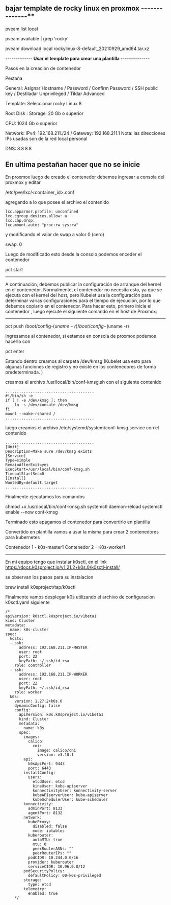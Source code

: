 ## bajar template de rocky linux en proxmox --------------**

pveam list local

pveam available | grep 'rocky'

pveam download local rockylinux-8-default_20210929_amd64.tar.xz

**------------- Usar el template para crear una plantilla --------------**

Pasos en la creacion de contenedor

Pestaña 

General: Asignar Hostname / Password / Confirm Password / SSH public key / Destiladar Unprivileged / Tildar Advanced

Template: Seleccionar rocky Linux 8

Root Disk : Storage: 20 Gb o superior

CPU: 1024 Gb o superior

Network: IPv4: 192.168.211.<IP-CT-PLANTILLA>/24  / Gateway:  192.168.211.1 
Nota: las direcciones IPs usadas son de la red local personal

DNS: 8.8.8.8

En ultima pestañan hacer que no se inicie
-------------------------------------------------------------------------

En proxmox luego de creado el contenedor debemos ingresar a consola del proxmox y editar

/etc/pve/lxc/<container_id>.conf

agregando a lo que posee el archivo el contenido

```
lxc.apparmor.profile: unconfined
lxc.cgroup.devices.allow: a
lxc.cap.drop:
lxc.mount.auto: "proc:rw sys:rw"
```
y modificando el valor de swap a valor 0 (cero)

swap: 0

Luego de modificado esto desde la consolo podemos enceder el contenedor 

pct start <container id>

***********************************************************************************************************************************************
A continuación, debemos publicar la configuración de arranque del kernel en el contenedor. Normalmente, el contenedor no necesita esto, 
ya que se ejecuta con el kernel del host, pero Kubelet usa la configuración para determinar varias configuraciones para el tiempo de ejecución, 
por lo que debemos copiarlo en el contenedor. Para hacer esto, primero inicie el contenedor , 
luego ejecute el siguiente comando en el host de Proxmox:
***********************************************************************************************************************************************

pct push <container id> /boot/config-$(uname -r) /boot/config-$(uname -r)

Ingresamos al contenedor, si estamos en consola de proxmox podemos hacerlo con

pct enter <container id>

Estando dentro creamos al carpeta /dev/kmsg 
(Kubelet usa esto para algunas funciones de registro y no existe en los contenedores de forma predeterminada. )

creamos el archivo /usr/local/bin/conf-kmsg.sh con el siguiente contenido
```
.......................................
#!/bin/sh -e
if [ ! -e /dev/kmsg ]; then
	ln -s /dev/console /dev/kmsg
fi
mount --make-rshared /
.......................................
```
luego creamos el archivo /etc/systemd/system/conf-kmsg.service con el contenido
```
.......................................
[Unit]
Description=Make sure /dev/kmsg exists
[Service]
Type=simple
RemainAfterExit=yes
ExecStart=/usr/local/bin/conf-kmsg.sh
TimeoutStartSec=0
[Install]
WantedBy=default.target
.......................................
```
Finalmente ejecutamos los comandos

chmod +x /usr/local/bin/conf-kmsg.sh
systemctl daemon-reload
systemctl enable --now conf-kmsg

Terminado esto apagamos el contenedor para convertirlo en plantilla

Convertido en plantilla vamos a usar la misma para crear 2 contenedores para kubernetes

Contenedor 1 - k0s-master1
Contenedor 2 - K0s-worker1

-------------------------------------------------------------------------

En mi equipo tengo que instalar k0sctl, en el link https://docs.k0sproject.io/v1.21.2+k0s.0/k0sctl-install/ 

se observan los pasos para su instalacion

brew install k0sproject/tap/k0sctl

Finalmente vamos desplegar k0s utilizando el archivo de configuracion k0sctl.yaml siguiente
```
/*
apiVersion: k0sctl.k0sproject.io/v1beta1
kind: Cluster
metadata:
  name: k0s-cluster
spec:
  hosts:
  - ssh:
      address: 192.168.211.IP-MASTER
      user: root
      port: 22
      keyPath: ~/.ssh/id_rsa
    role: controller
  - ssh:
      address: 192.168.211.IP-WORKER
      user: root
      port: 22
      keyPath: ~/.ssh/id_rsa
    role: worker
  k0s:
    version: 1.27.2+k0s.0
    dynamicConfig: false
    config:
      apiVersion: k0s.k0sproject.io/v1beta1
      kind: Cluster
      metadata:
        name: k0s
      spec:
        images:
          calico:
            cni:
              image: calico/cni
              version: v3.18.1
        api:
          k0sApiPort: 9443
          port: 6443
        installConfig:
          users:
            etcdUser: etcd
            kineUser: kube-apiserver
            konnectivityUser: konnectivity-server
            kubeAPIserverUser: kube-apiserver
            kubeSchedulerUser: kube-scheduler
        konnectivity:
          adminPort: 8133
          agentPort: 8132
        network:
          kubeProxy:
            disabled: false
            mode: iptables
          kuberouter:
            autoMTU: true
            mtu: 0
            peerRouterASNs: ""
            peerRouterIPs: ""
          podCIDR: 10.244.0.0/16
          provider: kuberouter
          serviceCIDR: 10.96.0.0/12
        podSecurityPolicy:
          defaultPolicy: 00-k0s-privileged
        storage:
          type: etcd
        telemetry:
          enabled: true
    */
```    
